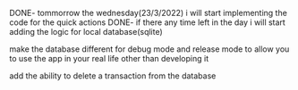 DONE- tommorrow the wednesday(23/3/2022) i will start implementing the code for the quick actions
DONE- if there any time left in the day i will start adding the logic for local database(sqlite)


make the database different for debug mode and release mode to allow you to use the app in your real life other than developing it

add the ability to delete a transaction from the database